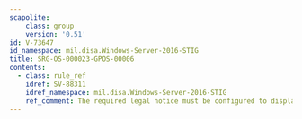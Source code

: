 ```yaml
---
scapolite:
    class: group
    version: '0.51'
id: V-73647
id_namespace: mil.disa.Windows-Server-2016-STIG
title: SRG-OS-000023-GPOS-00006
contents:
  - class: rule_ref
    idref: SV-88311
    idref_namespace: mil.disa.Windows-Server-2016-STIG
    ref_comment: The required legal notice must be configured to display bef ...
---
```


